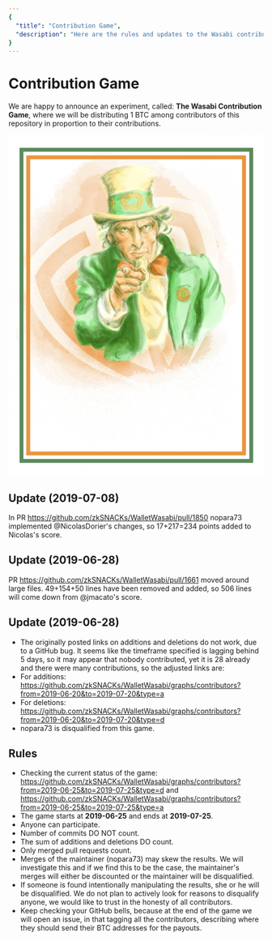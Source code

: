 ```yaml
---
{
  "title": "Contribution Game",
  "description": "Here are the rules and updates to the Wasabi contribution game, a bounty program for all Wasabikas. This is the Wasabi documentation, an archive of knowledge about the open-source, non-custodial and privacy-focused Bitcoin wallet for desktop."
}
---
```


# Contribution Game

We are happy to announce an experiment, called: **The Wasabi Contribution Game**, where we will be distributing 1 BTC among contributors of this repository in proportion to their contributions.

![](/ContributionGame.png)

## Update (2019-07-08)

In PR https://github.com/zkSNACKs/WalletWasabi/pull/1850 nopara73 implemented @NicolasDorier's changes, so 17+217=234 points added to Nicolas's score.

## Update (2019-06-28)

PR https://github.com/zkSNACKs/WalletWasabi/pull/1661 moved around large files.
49+154+50 lines have been removed and added, so 506 lines will come down from @jmacato's score.

## Update (2019-06-28)

- The originally posted links on additions and deletions do not work, due to a GitHub bug.
It seems like the timeframe specified is lagging behind 5 days, so it may appear that nobody contributed, yet it is 28 already and there were many contributions, so the adjusted links are:
- For additions: https://github.com/zkSNACKs/WalletWasabi/graphs/contributors?from=2019-06-20&to=2019-07-20&type=a
- For deletions: https://github.com/zkSNACKs/WalletWasabi/graphs/contributors?from=2019-06-20&to=2019-07-20&type=d
- nopara73 is disqualified from this game.

## Rules

- Checking the current status of the game: https://github.com/zkSNACKs/WalletWasabi/graphs/contributors?from=2019-06-25&to=2019-07-25&type=d and https://github.com/zkSNACKs/WalletWasabi/graphs/contributors?from=2019-06-25&to=2019-07-25&type=a
- The game starts at **2019-06-25** and ends at **2019-07-25**.
- Anyone can participate. 
- Number of commits DO NOT count.
- The sum of additions and deletions DO count.
- Only merged pull requests count.
- Merges of the maintainer (nopara73) may skew the results. We will investigate this and if we find this to be the case, the maintainer's merges will either be discounted or the maintainer will be disqualified.
- If someone is found intentionally manipulating the results, she or he will be disqualified. We do not plan to actively look for reasons to disqualify anyone, we would like to trust in the honesty of all contributors.
- Keep checking your GitHub bells, because at the end of the game we will open an issue, in that tagging all the contributors, describing where they should send their BTC addresses for the payouts.
